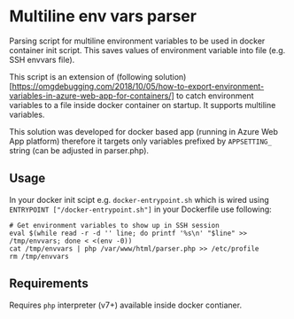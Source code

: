 # Multiline env vars parser

Parsing script for multiline environment variables to be used in docker container init script. This saves values of environment variable into file (e.g. SSH envvars file).

This script is an extension of (following solution)[https://omgdebugging.com/2018/10/05/how-to-export-environment-variables-in-azure-web-app-for-containers/] to catch environment variables to a file inside docker container on startup. It supports multiline variables.

This solution was developed for docker based app (running in Azure Web App platform) therefore it targets only variables prefixed by `APPSETTING_` string (can be adjusted in parser.php).


## Usage

In your docker init scipt e.g. `docker-entrypoint.sh` which is wired using `ENTRYPOINT ["/docker-entrypoint.sh"]` in your Dockerfile use following:

```
# Get environment variables to show up in SSH session
eval $(while read -r -d '' line; do printf '%s\n' "$line" >> /tmp/envvars; done < <(env -0))
cat /tmp/envvars | php /var/www/html/parser.php >> /etc/profile
rm /tmp/envvars
```


## Requirements

Requires `php` interpreter (v7+) available inside docker contianer.
